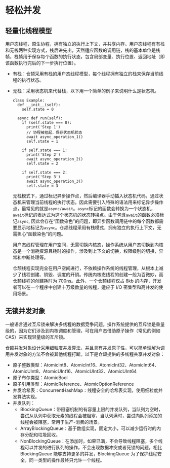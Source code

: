 # 轻松并发

## 轻量化线程模型

用户态线程，原生协程，拥有独立的执行上下文，并共享内存。用户态线程有有栈和无栈两种实现方式，栈后进先出，天然适应函数的调用链，栈的基本单位是栈帧，栈帧用于保存每个函数的执行状态，包含局部变量、执行位置、返回地址（即该函数执行完后的下一步执行位置）。

- 有栈：仓颉采用有栈的用户态线程模型，每个线程拥有独立的栈来保存当前线程的执行状态。
- 无栈：采用状态机来代替栈，以下用一个简单的例子来说明什么是状态机。

  ```
  class Example:
    def __init__(self):
      self.state = 0

    async def run(self):
      if (self.state === 0):
        print('Step 1')
        // 协程被挂起，保存状态机状态
        await async_operation_1()
        self.state = 1

      if self.state === 1:
        print('Step 2')
        await async_operation_2()
        self.state = 2

      if self.state === 2:
        print('Step 3')
        await async_operation_3()
        self.state = 3
  ```

  无栈模式下，通过标记异步操作点，然后编译器手动插入状态机代码，通过状态机来管理当前线程的执行状态。因此需要引入特殊的语法用来标记异步操作点，最常见的就是`async/await`。`async`标记的函数会转换为一个状态机，`await`标记的表达式为这个状态机的状态转换点。由于包含`await`的函数必须标记`async`, 因此会存在“函数染色”的问题，即异步函数调用链中的每个函数都需要显示地标记为`async`。仓颉线程采用有栈模式，拥有独立的执行上下文，无需担心“函数染色”的问题。

  用户态线程管理在用户空间，无需切换内核态，操作系统从用户态切换到内核态是一个消耗资源且耗时的操作，涉及到上下文的切换，权限级别的切换，异常和中断处理等。

  仓颉线程实现完全在用户空间进行，不依赖操作系统的线程管理，从根本上减少了线程创建、销毁、调度的开销。传统内核态线程的创建一般为百微妙，而仓颉线程的创建耗时为 700ns。此外，一个仓颉线程仅占 8kb 的内存，开发者可以在一个程序中创建十万级数量的线程，适应于 I/O 密集型和高并发的使用场景。

## 无锁并发对象

一般语言通过互斥锁来解决多线程的数据竞争问题。操作系统提供的互斥锁是重量级的，因为它们涉及到内核调度和管理，可在用户态借助原子操作（常见的例如 CAS）来实现轻量级的互斥锁。

仓颉并发对象设计采用细粒度并发算法，并且具有并发原子性，可以简单理解为调用并发对象的方法不会被其他线程打断。以下是仓颉提供的多线程共享并发对象：

- 原子整数类型：AtomicInt8、AtomicInt16、AtomicInt32、AtomicInt64、AtomicUInt8、AtomicUInt16、AtomicUInt32、AtomicUInt64
- 原子布尔类型：AtomicBool
- 原子引用类型：AtomicReference、AtomicOptionReference
- 并发哈希表：ConcurrentHashMap：线程安全的哈希表实现，使用细粒度并发算法实现。
- 并发队列：
  - BlockingQueue：带阻塞机制的有容量上限的并发队列，当队列为空时，尝试从队列中获取元素的线程会被阻塞，当队列满时，尝试向队列添加的线程会被阻塞，常用于生产-消费的场景。
  - ArrayBlockingQueue：基于数组实现，固定大小，可以减少运行时的内存分配和垃圾回收。
  - NonBlockingQueue：在添加时，如果已满，不会导致线程阻塞，多个线程可以并发的进行队列的操作，不会出现数据冲突或者死锁的问题。相比 BlockingQueue 能够支持更多的并发，BlockingQueue 为了保护线程安全，同一类型的操作最终只允许一个线程。
